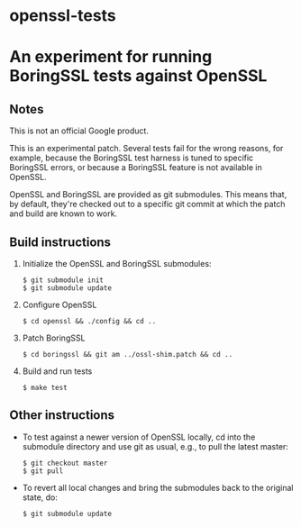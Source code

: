 openssl-tests
=============

# An experiment for running BoringSSL tests against OpenSSL #

## Notes ##

This is not an official Google product.

This is an experimental patch. Several tests fail for the wrong reasons,
for example, because the BoringSSL test harness is tuned to specific
BoringSSL errors, or because a BoringSSL feature is not available in
OpenSSL.

OpenSSL and BoringSSL are provided as git submodules. This means that,
by default, they're checked out to a specific git commit at which the
patch and build are known to work.

## Build instructions ##

1. Initialize the OpenSSL and BoringSSL submodules:

    ```
    $ git submodule init
    $ git submodule update
    ```

2. Configure OpenSSL

    ```
    $ cd openssl && ./config && cd ..
    ```

3. Patch BoringSSL

    ```
    $ cd boringssl && git am ../ossl-shim.patch && cd ..
    ```

4. Build and run tests

    ```
    $ make test
    ```

## Other instructions ##

*  To test against a newer version of OpenSSL locally, cd into the
submodule directory and use git as usual, e.g., to pull the latest
master:

    ```
    $ git checkout master
    $ git pull
    ```

* To revert all local changes and bring the submodules back to the
original state, do:

    ```
    $ git submodule update
    ```

